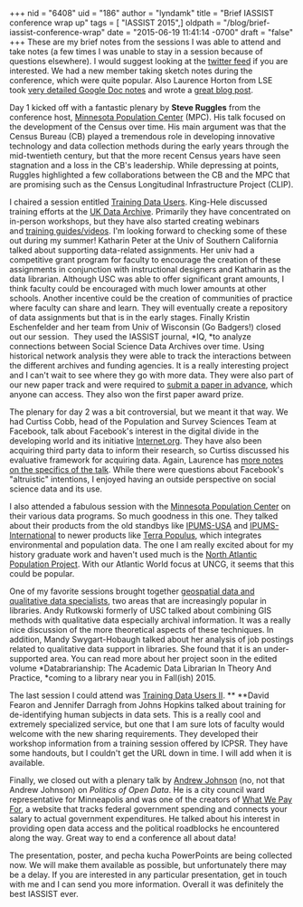 +++
nid = "6408"
uid = "186"
author = "lyndamk"
title = "Brief IASSIST conference wrap up"
tags = [ "IASSIST 2015",]
oldpath = "/blog/brief-iassist-conference-wrap"
date = "2015-06-19 11:41:14 -0700"
draft = "false"
+++
These are my brief notes from the sessions I was able to attend and take
notes (a few times I was unable to stay in a session because of
questions elsewhere). I would suggest looking at the [twitter
feed](https://twitter.com/search?q=%23iassist15&src=typd) if you are
interested. We had a new member taking sketch notes during the
conference, which were quite popular. Also Laurence Horton from LSE
took [very detailed Google Doc
notes](https://docs.google.com/document/d/10Jmo5AwA0N7OXmkYGOMmOc_qveMjVZsU0itgkM5xMl0/edit) and
wrote a [great blog
post](http://iassistdata.org/blog/iassist-2015-blog-post-data-librarian-minneapolis).

Day 1 kicked off with a fantastic plenary by **Steve Ruggles** from the
conference host, [Minnesota Population
Center](https://www.pop.umn.edu/) (MPC). His talk focused on the
development of the Census over time. His main argument was that the
Census Bureau (CB) played a tremendous role in developing innovative
technology and data collection methods during the early years through
the mid-twentieth century, but that the more recent Census years have
seen stagnation and a loss in the CB\'s leadership. While depressing at
points, Ruggles highlighted a few collaborations between the CB and the
MPC that are promising such as the Census Longitudinal Infrastructure
Project (CLIP).

I chaired a session entitled [Training Data
Users](http://iassist2015.pop.umn.edu/program/block1#a4). King-Hele
discussed training efforts at the [UK Data
Archive](http://www.data-archive.ac.uk/). Primarily they have
concentrated on in-person workshops, but they have also started creating
webinars and [training
guides/videos](http://www.ukdataservice.ac.uk/use-data/tutorials.aspx).
I\'m looking forward to checking some of these out during my summer!
Katharin Peter at the Univ of Southern California talked about
supporting data-related assignments. Her univ had a competitive grant
program for faculty to encourage the creation of these assignments in
conjunction with instructional designers and Katharin as the data
librarian. Although USC was able to offer significant grant amounts, I
think faculty could be encouraged with much lower amounts at other
schools. Another incentive could be the creation of communities of
practice where faculty can share and learn. They will eventually create
a repository of data assignments but that is in the early stages.
Finally Kristin Eschenfelder and her team from Univ of Wisconsin (Go
Badgers!) closed out our session.  They used the IASSIST
journal, *IQ, *to analyze connections between Social Science Data
Archives over time. Using historical network analysis they were able to
track the interactions between the different archives and funding
agencies. It is a really interesting project and I can\'t wait to see
where they go with more data. They were also part of our new paper track
and were required to [submit a paper in
advance](http://iassist2015.pop.umn.edu/paper-submissions), which anyone
can access. They also won the first paper award prize.

The plenary for day 2 was a bit controversial, but we meant it that way.
We had Curtiss Cobb, head of the Population and Survey Sciences Team at
Facebook, talk about Facebook\'s interest in the digital divide in the
developing world and its
initiative [Internet.org](https://internet.org/). They have also been
acquiring third party data to inform their research, so Curtiss
discussed his evaluative framework for acquiring data. Again, Laurence
has [more notes on the specifics of the
talk](https://docs.google.com/document/d/10Jmo5AwA0N7OXmkYGOMmOc_qveMjVZsU0itgkM5xMl0/edit).
While there were questions about Facebook\'s \"altruistic\" intentions,
I enjoyed having an outside perspective on social science data and its
use.

I also attended a fabulous session with the [Minnesota Population
Center](https://www.pop.umn.edu/) on their various data programs. So
much goodness in this one. They talked about their products from the old
standbys
like [IPUMS-USA](https://usa.ipums.org/usa/) and [IPUMS-International](https://international.ipums.org/international/) to
newer products like [Terra Populus](http://www.terrapop.org/), which
integrates environmental and population data. The one I am really
excited about for my history graduate work and haven\'t used much is
the [North Atlantic Population Project](http://www.nappdata.org/). With
our Atlantic World focus at UNCG, it seems that this could be popular.

One of my favorite sessions brought together [geospatial data and
qualitative data
specialists](http://iassist2015.pop.umn.edu/program/block5#a1), two
areas that are increasingly popular in libraries. Andy
Rutkowski formerly of USC talked about combining GIS methods with
qualitative data especially archival information. It was a really nice
discussion of the more theoretical aspects of these techniques. In
addition, Mandy Swygart-Hobaugh talked about her analysis of job
postings related to qualitative data support in libraries. She found
that it is an under-supported area. You can read more about her project
soon in the edited volume *Databrarianship: The Academic Data Librarian
In Theory And Practice, *coming to a library near you in Fall(ish) 2015.

The last session I could attend was [Training Data Users
II](http://iassist2015.pop.umn.edu/program/block6#a1). ** **David Fearon
and Jennifer Darragh from Johns Hopkins talked about training for
de-identifying human subjects in data sets. This is a really cool and
extremely specialized service, but one that I am sure lots of faculty
would welcome with the new sharing requirements. They developed their
workshop information from a training session offered by ICPSR. They have
some handouts, but I couldn\'t get the URL down in time. I will add when
it is available.

Finally, we closed out with a plenary talk by [Andrew
Johnson](http://www.ci.minneapolis.mn.us/ward12/) (no, not that Andrew
Johnson) on *Politics of Open Data*. He is a city council ward
representative for Minneapolis and was one of the creators of [What We
Pay For](http://whatwepayfor.com/), a website that tracks federal
government spending and connects your salary to actual government
expenditures. He talked about his interest in providing open data access
and the political roadblocks he encountered along the way. Great way to
end a conference all about data!

The presentation, poster, and pecha kucha PowerPoints are being
collected now. We will make them available as possible, but
unfortunately there may be a delay. If you are interested in any
particular presentation, get in touch with me and I can send you more
information. Overall it was definitely the best IASSIST ever.
